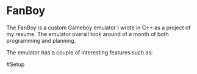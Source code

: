 # FanBoy

The FanBoy is a custom Gameboy emulator I wrote in C++ as a project of my resume.  The emulator overall took around of a month of both programming and planning.  

The emulator has a couple of interesting features such as:




#Setup
